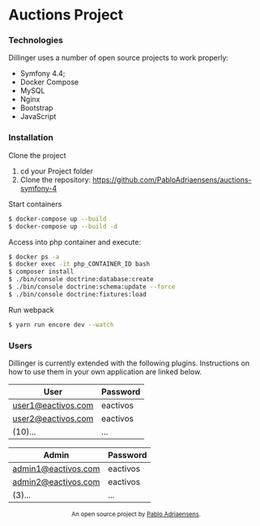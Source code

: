 # Auctions Project


### Technologies

Dillinger uses a number of open source projects to work properly:

* Symfony 4.4;
* Docker Compose
* MySQL
* Nginx
* Bootstrap
* JavaScript

### Installation

Clone the project

1. cd your Project folder
2. Clone the repository: https://github.com/PabloAdriaensens/auctions-symfony-4

Start containers

```sh
$ docker-compose up --build
$ docker-compose up --build -d
```

Access into php container and execute:

```sh
$ docker ps -a
$ docker exec -it php_CONTAINER_ID bash
$ composer install
$ ./bin/console doctrine:database:create
$ ./bin/console doctrine:schema:update --force
$ ./bin/console doctrine:fixtures:load
```

Run webpack

```sh
$ yarn run encore dev --watch
```

### Users

Dillinger is currently extended with the following plugins. Instructions on how to use them in your own application are linked below.

| User | Password |
| ------ | ------ |
| user1@eactivos.com | eactivos |
| user2@eactivos.com | eactivos |
| (10)... | ... |

| Admin | Password |
| ------ | ------ |
| admin1@eactivos.com | eactivos |
| admin2@eactivos.com | eactivos |
| (3)... | ... |


<p align="center">
  <sub>An open source project by <a href="https://github.com/PabloAdriaensens">Pablo Adriaensens</a>.</sub>
</p>